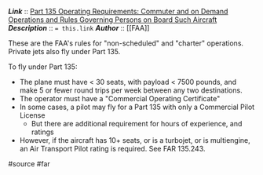 ***Link***      :: [Part 135 Operating Requirements: Commuter and on Demand Operations and Rules Governing Persons on Board Such Aircraft](https://www.ecfr.gov/current/title-14/chapter-I/subchapter-G/part-135?toc=1)
***Description***      :: `= this.link`
***Author*** :: [[FAA]]

These are the FAA's rules for "non-scheduled" and "charter" operations. Private jets also fly under Part 135.

To fly under Part 135:
- The plane must have < 30 seats, with payload < 7500 pounds, and make 5 or fewer round trips per week between any two destinations.
- The operator must have a "Commercial Operating Certificate"
- In some cases, a pilot may fly for a Part 135 with only a Commercial Pilot License
	- But there are additional requirement for hours of experience, and ratings
- However, if the aircraft has 10+ seats, or is a turbojet, or is multiengine, an Air Transport Pilot rating is required.  See FAR 135.243.

#source #far